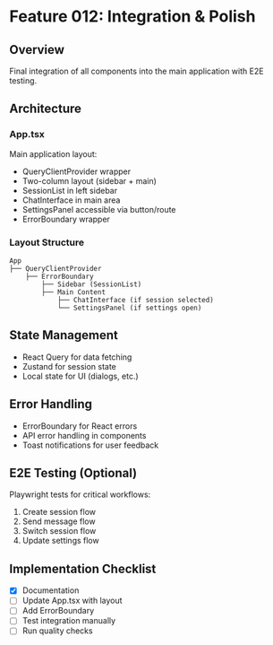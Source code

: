 # Feature 012: Integration & Polish

## Overview
Final integration of all components into the main application with E2E testing.

## Architecture

### App.tsx
Main application layout:
- QueryClientProvider wrapper
- Two-column layout (sidebar + main)
- SessionList in left sidebar
- ChatInterface in main area
- SettingsPanel accessible via button/route
- ErrorBoundary wrapper

### Layout Structure
```
App
├── QueryClientProvider
    ├── ErrorBoundary
        ├── Sidebar (SessionList)
        ├── Main Content
            ├── ChatInterface (if session selected)
            └── SettingsPanel (if settings open)
```

## State Management

- React Query for data fetching
- Zustand for session state
- Local state for UI (dialogs, etc.)

## Error Handling

- ErrorBoundary for React errors
- API error handling in components
- Toast notifications for user feedback

## E2E Testing (Optional)

Playwright tests for critical workflows:
1. Create session flow
2. Send message flow
3. Switch session flow
4. Update settings flow

## Implementation Checklist

- [x] Documentation
- [ ] Update App.tsx with layout
- [ ] Add ErrorBoundary
- [ ] Test integration manually
- [ ] Run quality checks
